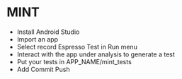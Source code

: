 # MINT
- Install Android Studio
- Import an app
- Select record Espresso Test in Run menu
- Interact with the app under analysis to generate a test
- Put your tests in APP_NAME/mint_tests 
- Add Commit Push
